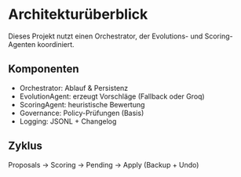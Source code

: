 # Architekturüberblick
Dieses Projekt nutzt einen Orchestrator, der Evolutions- und Scoring-Agenten koordiniert.
## Komponenten
- Orchestrator: Ablauf & Persistenz
- EvolutionAgent: erzeugt Vorschläge (Fallback oder Groq)
- ScoringAgent: heuristische Bewertung
- Governance: Policy-Prüfungen (Basis)
- Logging: JSONL + Changelog
## Zyklus
Proposals -> Scoring -> Pending -> Apply (Backup + Undo)
